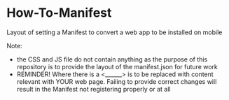 # How-To-Manifest
Layout of setting a Manifest to convert a web app to be installed on mobile

Note:
- the CSS and JS file do not contain anything as the purpose of this repository is to provide the layout of the manifest.json for future work 
- REMINDER! Where there is a <______> is to be replaced with content relevant with YOUR web page. Failing to provide correct changes will result in the Manifest not registering properly or at all
